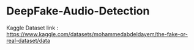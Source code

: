 # DeepFake-Audio-Detection

Kaggle Dataset link :  https://www.kaggle.com/datasets/mohammedabdeldayem/the-fake-or-real-dataset/data
